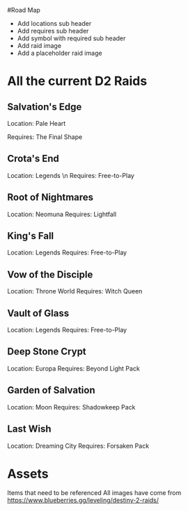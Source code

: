 #Road Map
- Add locations sub header
- Add requires sub header
- Add symbol with required sub header
- Add raid image
- Add a placeholder raid image

# All the current D2 Raids
## Salvation's Edge
Location: Pale Heart

Requires: The Final Shape

## Crota's End
Location: Legends \n
Requires: Free-to-Play

## Root of Nightmares
Location: Neomuna
Requires: Lightfall

## King's Fall
Location: Legends
Requires: Free-to-Play

## Vow of the Disciple
Location: Throne World
Requires: Witch Queen

## Vault of Glass
Location: Legends
Requires: Free-to-Play

## Deep Stone Crypt
Location: Europa
Requires: Beyond Light Pack

## Garden of Salvation
Location: Moon
Requires: Shadowkeep Pack

## Last Wish
Location: Dreaming City
Requires: Forsaken Pack

# Assets
Items that need to be referenced 
All images have come from
https://www.blueberries.gg/leveling/destiny-2-raids/
